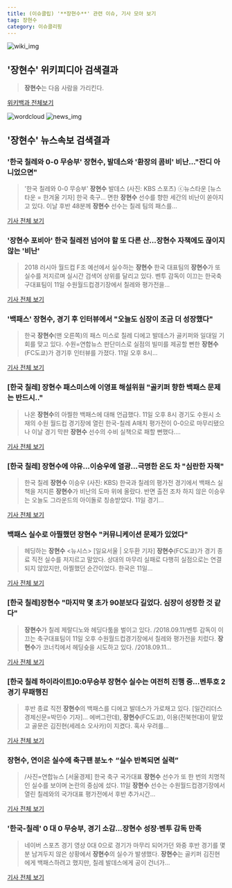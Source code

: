 ```yaml
---
title: (이슈클립) '**장현수**' 관련 이슈, 기사 모아 보기
tag: 장현수
category: 이슈클리핑
---
```

![wiki_img](https://user-images.githubusercontent.com/42597476/44503234-41136a80-a6d0-11e8-9071-6fc6418eafe4.png)
## **'**장현수**'** 위키피디아 검색결과
>**장현수**는 다음 사람을 가리킨다.

<a href="https://ko.wikipedia.org/wiki/장현수" target="_blank">위키백과 전체보기</a>

![wordcloud](https://s3.ap-northeast-2.amazonaws.com/lyrics101-wordcloud/2018-09-12-1536693363.png)
![news_img](https://user-images.githubusercontent.com/42597476/44507050-1206f400-a6e4-11e8-8d98-7ffbfebb353f.png)
## **'**장현수**'** 뉴스속보 검색결과
### '한국 칠레와 0-0 무승부' **장현수**, 발데스와 '환장의 콤비' 비난…"잔디 아니었으면"

>'한국 칠레와 0-0 무승부' **장현수** 발데스 (사진: KBS 스포츠) ⓒ뉴스타운 [뉴스타운 = 한겨울 기자] 한국 축구... 면한 **장현수** 선수를 향한 세간의 비난이 쏟아지고 있다. 이날 후반 48분께 **장현수** 선수는 칠레 팀의 패스를...

<a href="http://www.newstown.co.kr/news/articleView.html?idxno=340188" target="_blank">기사 전체 보기</a>

### '**장현수** 포비아' 한국 칠레전 넘어야 할 또 다른 산…**장현수** 자책에도 끊이지 않는 '비난'

>2018 러시아 월드컵 F조 예선에서 실수하는 **장현수** 한국 대표팀의 **장현수**가 또 실수를 저지르며 실시간 검색어 상위를 달리고 있다. 벤투 감독이 이끄는 한국축구대표팀이 11일 수원월드컵경기장에서 칠레와 평가전을...

<a href="http://www.gyotongn.com/news/articleView.html?idxno=200155" target="_blank">기사 전체 보기</a>

### '백패스' **장현수**, 경기 후 인터뷰에서 "오늘도 심장이 조금 더 성장했다"

>한국 **장현수**(맨 오른쪽)의 패스 미스로 칠레 디에고 발데스가 골키퍼와 일대일 기회를 맞고 있다. 수원=연합뉴스 판단미스로 실점의 빌미를 제공할 뻔한 **장현수**(FC도쿄)가 경기후 인터뷰를 가졌다. 11일 오후 8시...

<a href="http://www.segye.com/content/html/2018/09/12/20180912000010.html?OutUrl=naver" target="_blank">기사 전체 보기</a>

### [한국 칠레] **장현수** 패스미스에 이영표 해설위원 "골키퍼 향한 백패스 문제는 반드시.."

>나온 **장현수**의 아찔한 백패스에 대해 언급했다. 11일 오후 8시 경기도 수원시 소재의 수원 월드컵 경기장에 열린 한국-칠레 A매치 평가전이 0-0으로 마무리됐으나 이날 경기 막판 **장현수** 선수의 수비 실책으로 패할 뻔했다....

<a href="http://www.anewsa.com/detail.php?number=1371802&thread=06r02" target="_blank">기사 전체 보기</a>

### [한국 칠레] **장현수**에 야유…이승우에 열광…극명한 온도 차 "심란한 자책"

>한국 칠레 **장현수** 이승우 (사진: KBS) 한국과 칠레의 평가전 경기에서 백패스 실책을 저지른 **장현수**가 비난의 도마 위에 올랐다. 반면 출전 조차 하지 않은 이승우는 오늘도 그라운드의 아이돌로 칭송받았다. 11일 경기...

<a href="http://www.jemin.com/news/articleView.html?idxno=538503" target="_blank">기사 전체 보기</a>

### 백패스 실수로 아찔했던 **장현수** "커뮤니케이션 문제가 있었다"

>헤딩하는 **장현수** <뉴시스> [일요서울 | 오두환 기자] **장현수**(FC도쿄)가 경기 종료 직전 실수를 저지르고 말았다. 상대의 마무리 실패로 다행히 실점으로는 연결되지 않았지만, 아찔했던 순간이었다. 한국은 11일...

<a href="http://www.ilyoseoul.co.kr/news/articleView.html?idxno=253483" target="_blank">기사 전체 보기</a>

### [한국 칠레]**장현수** "마지막 몇 초가 90분보다 길었다. 심장이 성장한 것 같다"

>**장현수**가 칠레 제랄디노와 헤딩다툼을 벌이고 있다. /2018.09.11/벤투 감독이 이끄는 축구대표팀이 11일 오후 수원월드컵경기장에서 칠레와 평가전을 치렀다. **장현수**가 코너킥에서 헤딩슛을 시도하고 있다. /2018.09.11...

<a href="http://sports.chosun.com/news/ntype.htm?id=201809110100098460007624&servicedate=20180911" target="_blank">기사 전체 보기</a>

### [한국 칠레 하이라이트]0:0무승부 **장현수** 실수는 여전히 진행 중…벤투호 2경기 무패행진

>후반 종료 직전 **장현수**의 백패스를 디에고 발데스가 가로채고 있다. [일간리더스경제신문=박민수 기자]... 에버그란데), **장현수**(FC도쿄), 이용(전북현대)이 맡았고 골문은 김진현(세레소 오사카)이 지켰다. 혹사 우려를...

<a href="http://leaders.asiae.co.kr/news/articleView.html?idxno=74674" target="_blank">기사 전체 보기</a>

### **장현수**, 연이은 실수에 축구팬 분노↑ “실수 반복되면 실력”

>/사진=연합뉴스 [서울경제] 한국 축구 국가대표 **장현수** 선수가 또 한 번의 치명적인 실수를 보이며 논란의 중심에 섰다. 11일 **장현수** 선수는 수원월드컵경기장에서 열린 칠레와의 국가대표 평가전에서 후반 추가시간...

<a href="http://www.sedaily.com/NewsView/1S4LVDZYMM" target="_blank">기사 전체 보기</a>

### '한국-칠레' 0 대 0 무승부, 경기 소감…**장현수** 성장·벤투 감독 만족

>네이버 스포츠 경기 영상 0대 0으로 경기가 마무리 되어가던 와중 후반 경기를 몇 분 남겨두지 않은 상황에서 **장현수**의 실수가 발생했다. **장현수**는 골키퍼 김진현에게 백패스하려고 했지만, 칠레 발데스에게 공이 건너가...

<a href="http://www.munhwanews.com/news/articleView.html?idxno=150332" target="_blank">기사 전체 보기</a>


